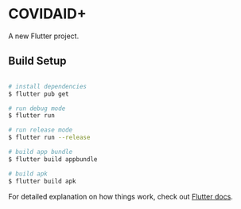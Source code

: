 # COVIDAID+

A new Flutter project.


## Build Setup
``` bash

# install dependencies
$ flutter pub get

# run debug mode
$ flutter run

# run release mode
$ flutter run --release

# build app bundle
$ flutter build appbundle

# build apk
$ flutter build apk

```

  

For detailed explanation on how things work, check out [Flutter docs](https://flutter.dev/docs).
